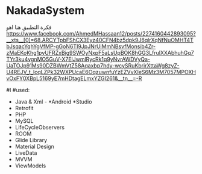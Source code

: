 # NakadaSystem
فكرة التطبيق هنا اهو 
https://www.facebook.com/AhmedMHassaan12/posts/2274160442893095?__xts__[0]=68.ARCYTpbFShCX3Eyz40CFN4bz5dpk9J6qlrXqNfNuOMHT4TbJsqacYqhYgVfMP-gGoN6TI9JpJNrUiMmNBsvfMonsib4Zr-zMaEKoKhg1pyUFRZxBig9SWOyNxpF5aLsUpBOK8hGG3LfrulXXAbhuhGq7TYr3ku4vgnMO5GuV-X7ElJwmlRycRk1q9yNvrAWDVyQa-UaTOJp91Ms90DZBWmVtZ58Aqaxbp7hdy-wcySRuKbrirXttaWg8zyZ-U4REJV_t_loqLZPk32WXPUcaE6OqzuwnfuYzEZVvXIeS6Mz3M7057MPOXHvOxFY0XBpL5169yE7mHDtagELmxYZGI261&__tn__=-R

#I #used:
* Java & Xml - *Android *Studio
* Retrofit 
* PHP
* MySQL
* LifeCycleObservers
* ROOM
* Glide Library
* Material Design
* LiveData
* MVVM
* ViewModels

